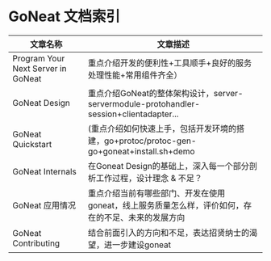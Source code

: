 # GoNeat 文档索引

| 文章名称                           | 文章描述                                                     |
| ---------------------------------- | ------------------------------------------------------------ |
| Program Your Next Server in GoNeat | 重点介绍开发的便利性+工具顺手+良好的服务处理性能+常用组件齐全） |
| GoNeat Design                      | 重点介绍GoNeat的整体架构设计，server-servermodule-protohandler-session+clientadapter... |
| GoNeat Quickstart                  | (重点介绍如何快速上手，包括开发环境的搭建，go+protoc/protoc-gen-go+goneat+install.sh+demo |
| GoNeat Internals                   | 在Goneat Design的基础上，深入每一个部分剖析工作过程，设计理念 & 不足？ |
| GoNeat 应用情况                    | 重点介绍当前有哪些部门、开发在使用goneat，线上服务质量怎么样，评价如何，存在的不足、未来的发展方向 |
| GoNeat Contributing                | 结合前面引入的方向和不足，表达招贤纳士的渴望，进一步建设goneat |

